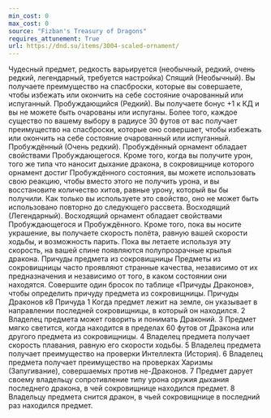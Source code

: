 ```yaml
---
min_cost: 0
max_cost: 0
source: "Fizban's Treasury of Dragons"
requires_attunement: True
url: https://dnd.su/items/3004-scaled-ornament/
---
```


Чудесный предмет, редкость варьируется (необычный, редкий, очень редкий, легендарный, требуется настройка)
Спящий (Необычный). Вы получаете преимущество на спасброски, которые вы совершаете, чтобы избежать или окончить на себе состояние очарованный или испуганный.
Пробуждающийся (Редкий). Вы получаете бонус +1 к КД и вы не можете быть очарованы или испуганы. Более того, каждое существо по вашему выбору в радиусе 30 футов от вас получает преимущество на спасброски, которые оно совершает, чтобы избежать или окончить на себе состояние очарованный или испуганный.
Пробуждённый (Очень редкий). Пробуждённый орнамент обладает свойствами Пробуждающегося. Кроме того, когда вы получите урон, того же типа что наносит дыхание дракона, в сокровищнице которого орнамент достиг Пробуждённого состояния, вы можете использовать свою реакцию, чтобы вместо этого не получить урона, и вы восстановите количество хитов, равные урону, который вы бы получили. Как только вы используете это свойство, оно не может быть использовано повторно до следующего рассвета.
Восходящий (Легендарный). Восходящий орнамент обладает свойствами Пробуждающегося и Пробуждённого. Кроме того, пока вы носите украшение, вы получаете скорость полёта, равную вашей скорости ходьбы, и возможность парить. Пока вы летаете используя эту скорость, на вашей спине появляются полупрозрачные крылья дракона.
Причуды предмета из сокровищницы Предметы из сокровищницы часто проявляют странные качества, независимо от их предназначения и независимо от того, в каком состоянии они находятся. Совершите один бросок по таблице «Причуды Драконов», чтобы определить причуду предмета из сокровищницы.
Причуды Драконов
к8
Причуда
1
Когда предмет лежит на земле, он указывает в направлении последней сокровищницы, в который он находился.
2
Владелец предмета может говорить и понимать Драконий.
3
Предмет мягко светится, когда находится в пределах 60 футов от Дракона или другого предмета из сокровищницы.
4
Владелец предмета получает скорость плавания, равную его скорости ходьбы.
5
Владелец предмета получает преимущество на проверки Интеллекта (История).
6
Владелец предмета получает преимущество на проверках Харизмы (Запугивание), совершаемых против не-Драконов.
7
Предмет дарует своему владельцу сопротивление типу урона оружия дыхания последнего дракона, в чей сокровищнице находился предмет.
8
Владельцу предмета снится дракон, в чьей сокровищнице в последний раз находился предмет.